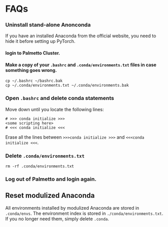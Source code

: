 
# FAQs

### Uninstall stand-alone Anonconda

If you have an installed Anaconda from the official website, you need to hide it before setting up PyTorch.

#### login to Palmetto Cluster.

#### Make a copy of your `.bashrc` and `.conda/environments.txt` files in case something goes wrong. 

```
cp ~/.bashrc ~/bashrc.bak
cp ~/.conda/environments.txt ~/.conda/environments.bak
```

### Open `.bashrc` and delete conda statements

Move down until you locate the following lines:

```
# >>> conda initialize >>>
<some scripting here>
# <<< conda initialize <<<
```

Erase all the lines between ```>>>conda initialize >>>``` and ```<<<conda initialize <<<```. 

### Delete `.conda/environments.txt` 

~~~
rm -rf .conda/environments.txt
~~~

### Log out of Palmetto and login again. 


## Reset modulized Anaconda

All environments installed by modulized Anaconda are stored in `.conda/envs`.
The environment index is stored in `./conda/environments.txt`.
If you no longer need them, simply delete `.conda`.